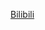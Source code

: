 [Bilibili](https://www.bilibili.com/video/BV1Gi421r7vr/?spm_id_from=333.1387.favlist.content.click&vd_source=c801aa3fac0e6e97b0df71f74a8b25bd)